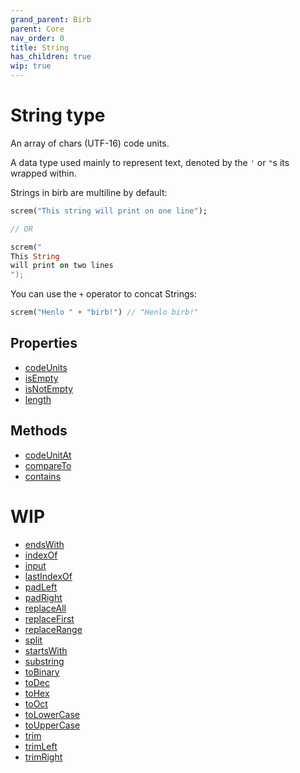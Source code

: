 ```yaml
---
grand_parent: Birb
parent: Core
nav_order: 0
title: String
has_children: true
wip: true
---
```


# String type

An array of chars (UTF-16) code units.

A data type used mainly to represent text, denoted by the `'` or `"`s its wrapped within.

Strings in birb are multiline by default:

```dart
screm("This string will print on one line");

// OR

screm("
This String
will print on two lines
");
```

You can use the `+` operator to concat Strings:

```dart
screm("Henlo " + "birb!") // "Henlo birb!"
```

## Properties
- [codeUnits](/docs/birb/core/String/properties/codeUnits.html)
- [isEmpty](/docs/birb/core/String/properties/isEmpty.html)
- [isNotEmpty](/docs/birb/core/String/properties/isNotEmpty.html)
- [length](/docs/birb/core/String/properties/length.html)

## Methods
- [codeUnitAt](/docs/birb/core/String/methods/codeUnitAt.html)
- [compareTo](/docs/birb/core/String/methods/compareTo.html)
- [contains](/docs/birb/core/String/methods/contains.html)

# WIP
- [endsWith](/docs/birb/core/String/methods/endsWith.html)
- [indexOf](/docs/birb/core/String/methods/indexOf.html)
- [input](/docs/birb/core/String/methods/input.html)
- [lastIndexOf](/docs/birb/core/String/methods/lastIndexOf.html)
- [padLeft](/docs/birb/core/String/methods/padLeft.html)
- [padRight](/docs/birb/core/String/methods/padRight.html)
- [replaceAll](/docs/birb/core/String/methods/replaceAll.html)
- [replaceFirst](/docs/birb/core/String/methods/replaceFirst.html)
- [replaceRange](/docs/birb/core/String/methods/replaceRange.html)
- [split](/docs/birb/core/String/methods/split.html)
- [startsWith](/docs/birb/core/String/methods/startsWith.html)
- [substring](/docs/birb/core/String/methods/substring.html)
- [toBinary](/docs/birb/core/String/methods/toBinary.html)
- [toDec](/docs/birb/core/String/methods/toDec.html)
- [toHex](/docs/birb/core/String/methods/toHex.html)
- [toOct](/docs/birb/core/String/methods/toOct.html)
- [toLowerCase](/docs/birb/core/String/methods/toLowerCase.html)
- [toUpperCase](/docs/birb/core/String/methods/toUpperCase.html)
- [trim](/docs/birb/core/String/methods/trim.html)
- [trimLeft](/docs/birb/core/String/methods/trimLeft.html)
- [trimRight](/docs/birb/core/String/methods/trimRight.html)
